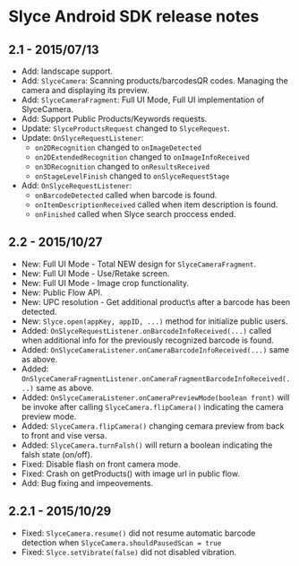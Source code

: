Slyce Android SDK release notes
===============================

2.1 - 2015/07/13
----------------
* Add: landscape support.
* Add: `SlyceCamera`: Scanning products/barcodesQR codes. Managing the camera and displaying its preview.
* Add: `SlyceCameraFragment`: Full UI Mode, Full UI implementation of SlyceCamera.
* Add: Support Public Products/Keywords requests.
* Update: `SlyceProductsRequest` changed to `SlyceRequest`.  
* Update: `OnSlyceRequestListener`: 
    * `on2DRecognition` changed to `onImageDetected`   
    * `on2DExtendedRecognition` changed to `onImageInfoReceived`
    * `on3DRecognition` changed to `onResultsReceived`
    * `onStageLevelFinish` changed to `onSlyceRequestStage`
* Add: `OnSlyceRequestListener`: 
    * `onBarcodeDetected` called when barcode is found.
    * `onItemDescriptionReceived` called when item description is found.
    * `onFinished` called when Slyce search proccess ended.


2.2 - 2015/10/27
----------------
* New: Full UI Mode - Total NEW design for `SlyceCameraFragment`.
* New: Full UI Mode - Use/Retake screen.
* New: Full UI Mode - Image crop functionality.  
* New: Public Flow API.
* New: UPC resolution - Get additional product\s after a barcode has been detected.
* New: `Slyce.open(appKey, appID, ...)` method for initialize public users.
* Added: `OnSlyceRequestListener.onBarcodeInfoReceived(...)` called when additional info for the previously recognized barcode is found.
* Added: `OnSlyceCameraListener.onCameraBarcodeInfoReceived(...)` same as above.
* Added: `OnSlyceCameraFragmentListener.onCameraFragmentBarcodeInfoReceived(...)` same as above.
* Added: `OnSlyceCameraListener.onCameraPreviewMode(boolean front)` will be invoke after calling     `SlyceCamera.flipCamera()` indicating the camera preview mode. 
* Added: `SlyceCamera.flipCamera()` changing cemara preview from back to front and vise versa. 
* Added: `SlyceCamera.turnFalsh()` will return a boolean indicating the falsh state (on/off).
* Fixed: Disable flash on front camera mode.
* Fixed: Crash on getProducts() with image url in public flow.
* Add: Bug fixing and impeovements.


2.2.1 - 2015/10/29
----------------
* Fixed: `SlyceCamera.resume()` did not resume automatic barcode detection when `SlyceCamera.shouldPausedScan = true`
* Fixed: `Slyce.setVibrate(false)` did not disabled vibration.
